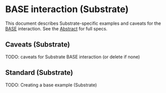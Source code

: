 # BASE interaction (Substrate)

This document describes Substrate-specific examples and caveats for the [BASE](../../abstract/interactions/base.md) interaction.  See the [Abstract](../../abstract/interactions/base.md) for full specs.

## Caveats (Substrate)
TODO: caveats for Substrate BASE interaction (or delete if none)

## Standard (Substrate)

TODO: Creating a base example (Substrate)